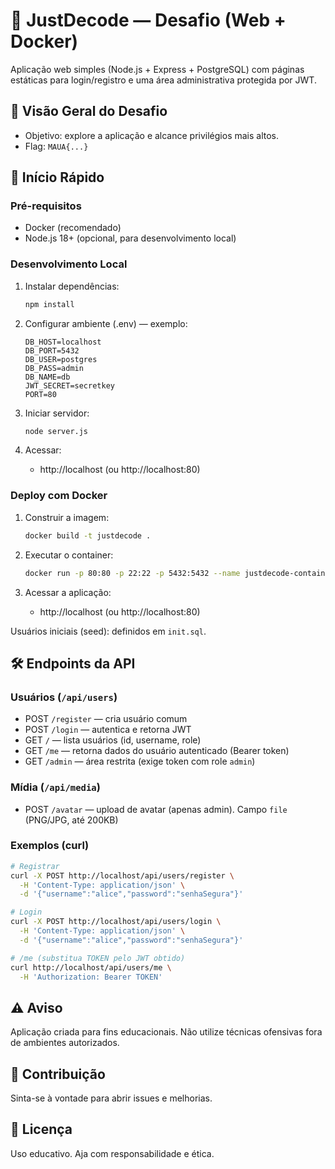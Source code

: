 # 🍔 JustDecode — Desafio (Web + Docker)

Aplicação web simples (Node.js + Express + PostgreSQL) com páginas estáticas para login/registro e uma área administrativa protegida por JWT.

## 🎯 Visão Geral do Desafio

- Objetivo: explore a aplicação e alcance privilégios mais altos.
- Flag: `MAUA{...}`

## 🚀 Início Rápido

### Pré-requisitos
- Docker (recomendado)
- Node.js 18+ (opcional, para desenvolvimento local)

### Desenvolvimento Local

1. Instalar dependências:
   ```bash
   npm install
   ```

2. Configurar ambiente (.env) — exemplo:
   ```env
   DB_HOST=localhost
   DB_PORT=5432
   DB_USER=postgres
   DB_PASS=admin
   DB_NAME=db
   JWT_SECRET=secretkey
   PORT=80
   ```

3. Iniciar servidor:
   ```bash
   node server.js
   ```

4. Acessar:
   - http://localhost (ou http://localhost:80)

### Deploy com Docker

1. Construir a imagem:
   ```bash
   docker build -t justdecode .
   ```

2. Executar o container:
   ```bash
   docker run -p 80:80 -p 22:22 -p 5432:5432 --name justdecode-container justdecode
   ```

3. Acessar a aplicação:
   - http://localhost (ou http://localhost:80)

Usuários iniciais (seed): definidos em `init.sql`.

## 🛠️ Endpoints da API

### Usuários (`/api/users`)
- POST `/register` — cria usuário comum
- POST `/login` — autentica e retorna JWT
- GET `/` — lista usuários (id, username, role)
- GET `/me` — retorna dados do usuário autenticado (Bearer token)
- GET `/admin` — área restrita (exige token com role `admin`)

### Mídia (`/api/media`)
- POST `/avatar` — upload de avatar (apenas admin). Campo `file` (PNG/JPG, até 200KB)

### Exemplos (curl)
```bash
# Registrar
curl -X POST http://localhost/api/users/register \
  -H 'Content-Type: application/json' \
  -d '{"username":"alice","password":"senhaSegura"}'

# Login
curl -X POST http://localhost/api/users/login \
  -H 'Content-Type: application/json' \
  -d '{"username":"alice","password":"senhaSegura"}'

# /me (substitua TOKEN pelo JWT obtido)
curl http://localhost/api/users/me \
  -H 'Authorization: Bearer TOKEN'
```

## ⚠️ Aviso

Aplicação criada para fins educacionais. Não utilize técnicas ofensivas fora de ambientes autorizados.

## 🤝 Contribuição

Sinta-se à vontade para abrir issues e melhorias.

## 📄 Licença

Uso educativo. Aja com responsabilidade e ética.

